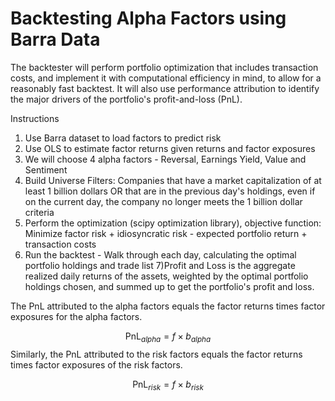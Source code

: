 # Backtesting Alpha Factors using Barra Data 

The backtester will perform portfolio optimization that includes transaction costs, and  implement it with computational efficiency 
in mind, to allow for a reasonably fast backtest. It will also use performance attribution to identify the major drivers of 
the portfolio's profit-and-loss (PnL). 

Instructions 
1) Use Barra dataset to load factors to predict risk 
2) Use OLS to estimate factor returns given returns and factor exposures
3) We will choose 4 alpha factors - Reversal, Earnings Yield, Value and Sentiment 
4) Build Universe Filters: Companies that have a market capitalization of at least 1 billion dollars OR that are in the previous day's holdings, even if on the current day, the company no longer meets the 1 billion dollar criteria
5) Perform the optimization (scipy optimization library), objective function: 
Minimize factor risk + idiosyncratic risk - expected portfolio return + transaction costs
6) Run the backtest - Walk through each day, calculating the optimal portfolio holdings and trade list
7)Profit and Loss is the aggregate realized daily returns of the assets, weighted by the optimal portfolio holdings chosen, and summed up to get the portfolio's profit and loss.

The PnL attributed to the alpha factors equals the factor returns times factor exposures for the alpha factors.

$$
\mbox{PnL}_{alpha}= f \times b_{alpha}
$$
Similarly, the PnL attributed to the risk factors equals the factor returns times factor exposures of the risk factors.

$$
\mbox{PnL}_{risk} = f \times b_{risk}
$$



